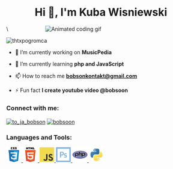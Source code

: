 <h1 align="center">Hi 👋, I'm Kuba Wisniewski</h1>\
<img align="right" src="https://i.imgur.com/FQeGVSu.gifv" alt="Animated coding gif" width="400px" />
<p align="left"> <img src="https://komarev.com/ghpvc/?username=thtxpogromca&label=Profile%20views&color=0e75b6&style=flat" alt="thtxpogromca" /> </p>

- 🔭 I’m currently working on **MusicPedia**

- 🌱 I’m currently learning **php and JavaScript**

- 📫 How to reach me **bobsonkontakt@gmail.com**

- ⚡ Fun fact **I create youtube video @bobsoon**

<h3 align="left">Connect with me:</h3>
<p align="left">
<a href="https://instagram.com/to_ja_bobson" target="blank"><img align="center" src="https://raw.githubusercontent.com/rahuldkjain/github-profile-readme-generator/master/src/images/icons/Social/instagram.svg" alt="to_ja_bobson" height="30" width="40" /></a>
<a href="https://www.youtube.com/c/bobsoon" target="blank"><img align="center" src="https://raw.githubusercontent.com/rahuldkjain/github-profile-readme-generator/master/src/images/icons/Social/youtube.svg" alt="bobsoon" height="30" width="40" /></a>
</p>

<h3 align="left">Languages and Tools:</h3>
<p align="left"> <a href="https://www.w3schools.com/css/" target="_blank" rel="noreferrer"> <img src="https://raw.githubusercontent.com/devicons/devicon/master/icons/css3/css3-original-wordmark.svg" alt="css3" width="40" height="40"/> </a> <a href="https://www.w3.org/html/" target="_blank" rel="noreferrer"> <img src="https://raw.githubusercontent.com/devicons/devicon/master/icons/html5/html5-original-wordmark.svg" alt="html5" width="40" height="40"/> </a> <a href="https://developer.mozilla.org/en-US/docs/Web/JavaScript" target="_blank" rel="noreferrer"> <img src="https://raw.githubusercontent.com/devicons/devicon/master/icons/javascript/javascript-original.svg" alt="javascript" width="40" height="40"/> </a> <a href="https://www.photoshop.com/en" target="_blank" rel="noreferrer"> <img src="https://raw.githubusercontent.com/devicons/devicon/master/icons/photoshop/photoshop-line.svg" alt="photoshop" width="40" height="40"/> </a> <a href="https://www.php.net" target="_blank" rel="noreferrer"> <img src="https://raw.githubusercontent.com/devicons/devicon/master/icons/php/php-original.svg" alt="php" width="40" height="40"/> </a> <a href="https://www.python.org" target="_blank" rel="noreferrer"> <img src="https://raw.githubusercontent.com/devicons/devicon/master/icons/python/python-original.svg" alt="python" width="40" height="40"/> </a> </p>
